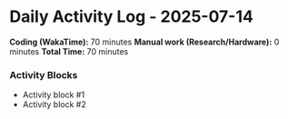 # Daily Activity Log - 2025-07-14

**Coding (WakaTime):** 70 minutes
**Manual work (Research/Hardware):** 0 minutes
**Total Time:** 70 minutes

### Activity Blocks
- Activity block #1
- Activity block #2
